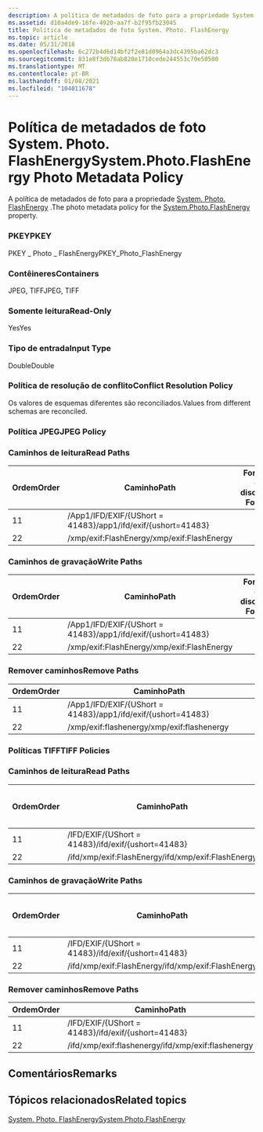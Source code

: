 ```yaml
---
description: A política de metadados de foto para a propriedade System. Photo. FlashEnergy.
ms.assetid: d10a4de9-16fe-4920-aa7f-b2f95fb23045
title: Política de metadados de foto System. Photo. FlashEnergy
ms.topic: article
ms.date: 05/31/2018
ms.openlocfilehash: 6c272b4d6d14bf2f2e81d0964a3dc4395ba62dc3
ms.sourcegitcommit: 831e8f3db78ab820e1710cede244553c70e50500
ms.translationtype: MT
ms.contentlocale: pt-BR
ms.lasthandoff: 01/08/2021
ms.locfileid: "104011678"
---
```

# <a name="systemphotoflashenergy-photo-metadata-policy"></a><span data-ttu-id="88e20-103">Política de metadados de foto System. Photo. FlashEnergy</span><span class="sxs-lookup"><span data-stu-id="88e20-103">System.Photo.FlashEnergy Photo Metadata Policy</span></span>

<span data-ttu-id="88e20-104">A política de metadados de foto para a propriedade [System. Photo. FlashEnergy](../properties/props-system-photo-flashenergy.md) .</span><span class="sxs-lookup"><span data-stu-id="88e20-104">The photo metadata policy for the [System.Photo.FlashEnergy](../properties/props-system-photo-flashenergy.md) property.</span></span>

### <a name="pkey"></a><span data-ttu-id="88e20-105">PKEY</span><span class="sxs-lookup"><span data-stu-id="88e20-105">PKEY</span></span>

<span data-ttu-id="88e20-106">PKEY \_ Photo \_ FlashEnergy</span><span class="sxs-lookup"><span data-stu-id="88e20-106">PKEY\_Photo\_FlashEnergy</span></span>

### <a name="containers"></a><span data-ttu-id="88e20-107">Contêineres</span><span class="sxs-lookup"><span data-stu-id="88e20-107">Containers</span></span>

<span data-ttu-id="88e20-108">JPEG, TIFF</span><span class="sxs-lookup"><span data-stu-id="88e20-108">JPEG, TIFF</span></span>

### <a name="read-only"></a><span data-ttu-id="88e20-109">Somente leitura</span><span class="sxs-lookup"><span data-stu-id="88e20-109">Read-Only</span></span>

<span data-ttu-id="88e20-110">Yes</span><span class="sxs-lookup"><span data-stu-id="88e20-110">Yes</span></span>

### <a name="input-type"></a><span data-ttu-id="88e20-111">Tipo de entrada</span><span class="sxs-lookup"><span data-stu-id="88e20-111">Input Type</span></span>

<span data-ttu-id="88e20-112">Double</span><span class="sxs-lookup"><span data-stu-id="88e20-112">Double</span></span>

### <a name="conflict-resolution-policy"></a><span data-ttu-id="88e20-113">Política de resolução de conflito</span><span class="sxs-lookup"><span data-stu-id="88e20-113">Conflict Resolution Policy</span></span>

<span data-ttu-id="88e20-114">Os valores de esquemas diferentes são reconciliados.</span><span class="sxs-lookup"><span data-stu-id="88e20-114">Values from different schemas are reconciled.</span></span>

### <a name="jpeg-policy"></a><span data-ttu-id="88e20-115">Política JPEG</span><span class="sxs-lookup"><span data-stu-id="88e20-115">JPEG Policy</span></span>

### <a name="read-paths"></a><span data-ttu-id="88e20-116">Caminhos de leitura</span><span class="sxs-lookup"><span data-stu-id="88e20-116">Read Paths</span></span>



| <span data-ttu-id="88e20-117">Ordem</span><span class="sxs-lookup"><span data-stu-id="88e20-117">Order</span></span> | <span data-ttu-id="88e20-118">Caminho</span><span class="sxs-lookup"><span data-stu-id="88e20-118">Path</span></span>                          | <span data-ttu-id="88e20-119">Formato de disco</span><span class="sxs-lookup"><span data-stu-id="88e20-119">Disk Format</span></span> |
|-------|-------------------------------|-------------|
| <span data-ttu-id="88e20-120">1</span><span class="sxs-lookup"><span data-stu-id="88e20-120">1</span></span>     | <span data-ttu-id="88e20-121">/App1/IFD/EXIF/{UShort = 41483}</span><span class="sxs-lookup"><span data-stu-id="88e20-121">/app1/ifd/exif/{ushort=41483}</span></span> |             |
| <span data-ttu-id="88e20-122">2</span><span class="sxs-lookup"><span data-stu-id="88e20-122">2</span></span>     | <span data-ttu-id="88e20-123">/xmp/exif:FlashEnergy</span><span class="sxs-lookup"><span data-stu-id="88e20-123">/xmp/exif:FlashEnergy</span></span>         |             |



 

### <a name="write-paths"></a><span data-ttu-id="88e20-124">Caminhos de gravação</span><span class="sxs-lookup"><span data-stu-id="88e20-124">Write Paths</span></span>



| <span data-ttu-id="88e20-125">Ordem</span><span class="sxs-lookup"><span data-stu-id="88e20-125">Order</span></span> | <span data-ttu-id="88e20-126">Caminho</span><span class="sxs-lookup"><span data-stu-id="88e20-126">Path</span></span>                          | <span data-ttu-id="88e20-127">Formato de disco</span><span class="sxs-lookup"><span data-stu-id="88e20-127">Disk Format</span></span> |
|-------|-------------------------------|-------------|
| <span data-ttu-id="88e20-128">1</span><span class="sxs-lookup"><span data-stu-id="88e20-128">1</span></span>     | <span data-ttu-id="88e20-129">/App1/IFD/EXIF/{UShort = 41483}</span><span class="sxs-lookup"><span data-stu-id="88e20-129">/app1/ifd/exif/{ushort=41483}</span></span> |             |
| <span data-ttu-id="88e20-130">2</span><span class="sxs-lookup"><span data-stu-id="88e20-130">2</span></span>     | <span data-ttu-id="88e20-131">/xmp/exif:FlashEnergy</span><span class="sxs-lookup"><span data-stu-id="88e20-131">/xmp/exif:FlashEnergy</span></span>         |             |



 

### <a name="remove-paths"></a><span data-ttu-id="88e20-132">Remover caminhos</span><span class="sxs-lookup"><span data-stu-id="88e20-132">Remove Paths</span></span>



| <span data-ttu-id="88e20-133">Ordem</span><span class="sxs-lookup"><span data-stu-id="88e20-133">Order</span></span> | <span data-ttu-id="88e20-134">Caminho</span><span class="sxs-lookup"><span data-stu-id="88e20-134">Path</span></span>                          |
|-------|-------------------------------|
| <span data-ttu-id="88e20-135">1</span><span class="sxs-lookup"><span data-stu-id="88e20-135">1</span></span>     | <span data-ttu-id="88e20-136">/App1/IFD/EXIF/{UShort = 41483}</span><span class="sxs-lookup"><span data-stu-id="88e20-136">/app1/ifd/exif/{ushort=41483}</span></span> |
| <span data-ttu-id="88e20-137">2</span><span class="sxs-lookup"><span data-stu-id="88e20-137">2</span></span>     | <span data-ttu-id="88e20-138">/xmp/exif:flashenergy</span><span class="sxs-lookup"><span data-stu-id="88e20-138">/xmp/exif:flashenergy</span></span>         |



 

### <a name="tiff-policies"></a><span data-ttu-id="88e20-139">Políticas TIFF</span><span class="sxs-lookup"><span data-stu-id="88e20-139">TIFF Policies</span></span>

### <a name="read-paths"></a><span data-ttu-id="88e20-140">Caminhos de leitura</span><span class="sxs-lookup"><span data-stu-id="88e20-140">Read Paths</span></span>



| <span data-ttu-id="88e20-141">Ordem</span><span class="sxs-lookup"><span data-stu-id="88e20-141">Order</span></span> | <span data-ttu-id="88e20-142">Caminho</span><span class="sxs-lookup"><span data-stu-id="88e20-142">Path</span></span>                      | <span data-ttu-id="88e20-143">Formato de disco</span><span class="sxs-lookup"><span data-stu-id="88e20-143">Disk Format</span></span> |
|-------|---------------------------|-------------|
| <span data-ttu-id="88e20-144">1</span><span class="sxs-lookup"><span data-stu-id="88e20-144">1</span></span>     | <span data-ttu-id="88e20-145">/IFD/EXIF/{UShort = 41483}</span><span class="sxs-lookup"><span data-stu-id="88e20-145">/ifd/exif/{ushort=41483}</span></span>  |             |
| <span data-ttu-id="88e20-146">2</span><span class="sxs-lookup"><span data-stu-id="88e20-146">2</span></span>     | <span data-ttu-id="88e20-147">/ifd/xmp/exif:FlashEnergy</span><span class="sxs-lookup"><span data-stu-id="88e20-147">/ifd/xmp/exif:FlashEnergy</span></span> |             |



 

### <a name="write-paths"></a><span data-ttu-id="88e20-148">Caminhos de gravação</span><span class="sxs-lookup"><span data-stu-id="88e20-148">Write Paths</span></span>



| <span data-ttu-id="88e20-149">Ordem</span><span class="sxs-lookup"><span data-stu-id="88e20-149">Order</span></span> | <span data-ttu-id="88e20-150">Caminho</span><span class="sxs-lookup"><span data-stu-id="88e20-150">Path</span></span>                      | <span data-ttu-id="88e20-151">Formato de disco</span><span class="sxs-lookup"><span data-stu-id="88e20-151">Disk Format</span></span> |
|-------|---------------------------|-------------|
| <span data-ttu-id="88e20-152">1</span><span class="sxs-lookup"><span data-stu-id="88e20-152">1</span></span>     | <span data-ttu-id="88e20-153">/IFD/EXIF/{UShort = 41483}</span><span class="sxs-lookup"><span data-stu-id="88e20-153">/ifd/exif/{ushort=41483}</span></span>  |             |
| <span data-ttu-id="88e20-154">2</span><span class="sxs-lookup"><span data-stu-id="88e20-154">2</span></span>     | <span data-ttu-id="88e20-155">/ifd/xmp/exif:FlashEnergy</span><span class="sxs-lookup"><span data-stu-id="88e20-155">/ifd/xmp/exif:FlashEnergy</span></span> |             |



 

### <a name="remove-paths"></a><span data-ttu-id="88e20-156">Remover caminhos</span><span class="sxs-lookup"><span data-stu-id="88e20-156">Remove Paths</span></span>



| <span data-ttu-id="88e20-157">Ordem</span><span class="sxs-lookup"><span data-stu-id="88e20-157">Order</span></span> | <span data-ttu-id="88e20-158">Caminho</span><span class="sxs-lookup"><span data-stu-id="88e20-158">Path</span></span>                      |
|-------|---------------------------|
| <span data-ttu-id="88e20-159">1</span><span class="sxs-lookup"><span data-stu-id="88e20-159">1</span></span>     | <span data-ttu-id="88e20-160">/IFD/EXIF/{UShort = 41483}</span><span class="sxs-lookup"><span data-stu-id="88e20-160">/ifd/exif/{ushort=41483}</span></span>  |
| <span data-ttu-id="88e20-161">2</span><span class="sxs-lookup"><span data-stu-id="88e20-161">2</span></span>     | <span data-ttu-id="88e20-162">/ifd/xmp/exif:flashenergy</span><span class="sxs-lookup"><span data-stu-id="88e20-162">/ifd/xmp/exif:flashenergy</span></span> |



 

## <a name="remarks"></a><span data-ttu-id="88e20-163">Comentários</span><span class="sxs-lookup"><span data-stu-id="88e20-163">Remarks</span></span>

## <a name="related-topics"></a><span data-ttu-id="88e20-164">Tópicos relacionados</span><span class="sxs-lookup"><span data-stu-id="88e20-164">Related topics</span></span>

<dl> <dt>

[<span data-ttu-id="88e20-165">System. Photo. FlashEnergy</span><span class="sxs-lookup"><span data-stu-id="88e20-165">System.Photo.FlashEnergy</span></span>](../properties/props-system-photo-flashenergy.md)
</dt> </dl>

 

 
